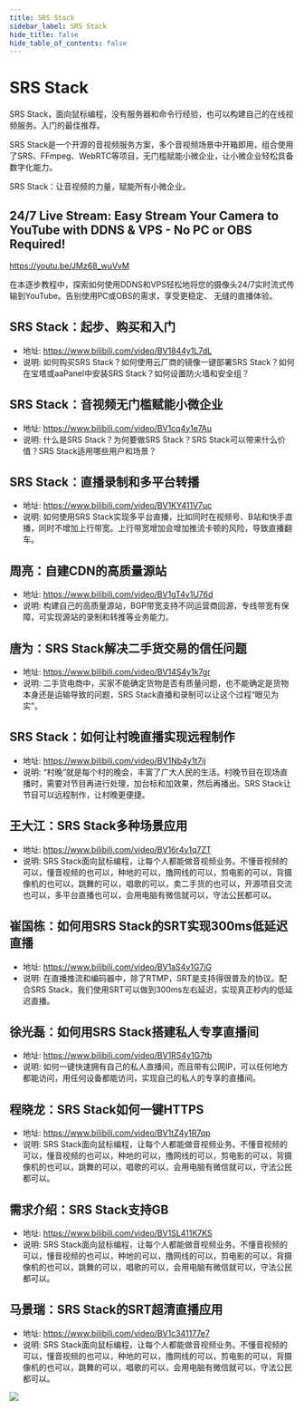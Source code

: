 ```yaml
---
title: SRS Stack
sidebar_label: SRS Stack
hide_title: false
hide_table_of_contents: false
---
```


# SRS Stack

SRS Stack，面向鼠标编程，没有服务器和命令行经验，也可以构建自己的在线视频服务。入门的最佳推荐。

SRS Stack是一个开源的音视频服务方案，多个音视频场景中开箱即用，组合使用了SRS、FFmpeg、WebRTC等项目，无门槛赋能小微企业，让小微企业轻松具备数字化能力。

SRS Stack：让音视频的力量，赋能所有小微企业。

## 24/7 Live Stream: Easy Stream Your Camera to YouTube with DDNS & VPS - No PC or OBS Required!

https://youtu.be/JMz68_wuVvM

在本逐步教程中，探索如何使用DDNS和VPS轻松地将您的摄像头24/7实时流式传输到YouTube。告别使用PC或OBS的需求，享受更稳定、
无缝的直播体验。

## SRS Stack：起步、购买和入门
* 地址: https://www.bilibili.com/video/BV1844y1L7dL
* 说明: 如何购买SRS Stack？如何使用云厂商的镜像一键部署SRS Stack？如何在宝塔或aaPanel中安装SRS Stack？如何设置防火墙和安全组？

## SRS Stack：音视频无门槛赋能小微企业
* 地址: https://www.bilibili.com/video/BV1cq4y1e7Au
* 说明: 什么是SRS Stack？为何要做SRS Stack？SRS Stack可以带来什么价值？SRS Stack适用哪些用户和场景？

## SRS Stack：直播录制和多平台转播
* 地址: https://www.bilibili.com/video/BV1KY411V7uc
* 说明: 如何使用SRS Stack实现多平台直播，比如同时在视频号、B站和快手直播，同时不增加上行带宽。上行带宽增加会增加推流卡顿的风险，导致直播翻车。

## 周亮：自建CDN的高质量源站
* 地址: https://www.bilibili.com/video/BV1gT4y1U76d
* 说明: 构建自己的高质量源站，BGP带宽支持不同运营商回源，专线带宽有保障，可实现源站的录制和转推等业务能力。  

## 唐为：SRS Stack解决二手货交易的信任问题
* 地址: https://www.bilibili.com/video/BV14S4y1k7gr
* 说明: 二手货电商中，买家不能确定货物是否有质量问题，也不能确定是货物本身还是运输导致的问题，SRS Stack直播和录制可以让这个过程“眼见为实”。

## SRS Stack：如何让村晚直播实现远程制作
* 地址: https://www.bilibili.com/video/BV1Nb4y1t7ij
* 说明: “村晚”就是每个村的晚会，丰富了广大人民的生活。村晚节目在现场直播时，需要对节目再进行处理，加台标和加效果，然后再播出。SRS Stack让节目可以远程制作，让村晚更便捷。      
    
## 王大江：SRS Stack多种场景应用
* 地址: https://www.bilibili.com/video/BV16r4y1q7ZT
* 说明: SRS Stack面向鼠标编程，让每个人都能做音视频业务。不懂音视频的可以，懂音视频的也可以，种地的可以，撸网线的可以，剪电影的可以，背摄像机的也可以，跳舞的可以，唱歌的可以，卖二手货的也可以，开源项目交流也可以，多平台直播也可以，会用电脑有微信就可以，守法公民都可以。    
      
## 崔国栋：如何用SRS Stack的SRT实现300ms低延迟直播
* 地址: https://www.bilibili.com/video/BV1aS4y1G7iG
* 说明: 在直播推流和编码器中，除了RTMP，SRT是支持得很普及的协议。配合SRS Stack，我们使用SRT可以做到300ms左右延迟，实现真正秒内的低延迟直播。

## 徐光磊：如何用SRS Stack搭建私人专享直播间
* 地址: https://www.bilibili.com/video/BV1RS4y1G7tb
* 说明: 如何一键快速拥有自己的私人直播间，而且带有公网IP，可以任何地方都能访问，用任何设备都能访问，实现自己的私人的专享的直播间。

## 程晓龙：SRS Stack如何一键HTTPS
* 地址: https://www.bilibili.com/video/BV1tZ4y1R7qp
* 说明: SRS Stack面向鼠标编程，让每个人都能做音视频业务。不懂音视频的可以，懂音视频的也可以，种地的可以，撸网线的可以，剪电影的可以，背摄像机的也可以，跳舞的可以，唱歌的可以，会用电脑有微信就可以，守法公民都可以。
     
## 需求介绍：SRS Stack支持GB
* 地址: https://www.bilibili.com/video/BV1SL411K7KS
* 说明: SRS Stack面向鼠标编程，让每个人都能做音视频业务。不懂音视频的可以，懂音视频的也可以，种地的可以，撸网线的可以，剪电影的可以，背摄像机的也可以，跳舞的可以，唱歌的可以，会用电脑有微信就可以，守法公民都可以。

## 马景瑞：SRS Stack的SRT超清直播应用
* 地址: https://www.bilibili.com/video/BV1c341177e7
* 说明: SRS Stack面向鼠标编程，让每个人都能做音视频业务。不懂音视频的可以，懂音视频的也可以，种地的可以，撸网线的可以，剪电影的可以，背摄像机的也可以，跳舞的可以，唱歌的可以，会用电脑有微信就可以，守法公民都可以。

![](https://ossrs.net/gif/v1/sls.gif?site=ossrs.net&path=/lts/tutorial/zh/v6/srs-stack)


